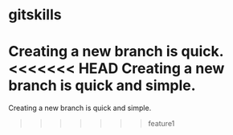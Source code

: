 # gitskills
Creating a new branch is quick.
<<<<<<< HEAD
Creating a new branch is quick and simple.
=======
Creating a new branch is quick and simple.
>>>>>>> feature1

